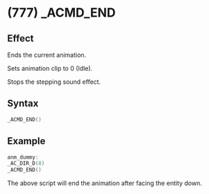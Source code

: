 # (777) _ACMD_END

## Effect

Ends the current animation.

Sets animation clip to 0 (Idle).

Stops the stepping sound effect.

## Syntax

```c
_ACMD_END()
```

## Example

```c
anm_dummy:
_AC_DIR_D(8)
_ACMD_END()
```

The above script will end the animation after facing the entity down.
